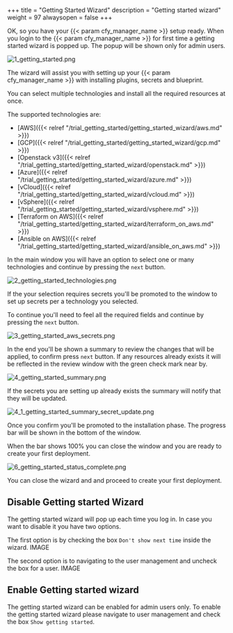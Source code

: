 +++
title = "Getting Started Wizard"
description = "Getting started wizard"
weight = 97
alwaysopen = false
+++

OK, so you have your {{< param cfy_manager_name >}} setup ready. When you login to the {{< param cfy_manager_name >}} for first time a getting started wizard is popped up.
The popup will be shown only for admin users.

![1_getting_started.png]( /images/getting_started/1_getting_started.png )

The wizard will assist you with setting up your {{< param cfy_manager_name >}} with installing plugins, secrets and blueprint. 

You can select multiple technologies and install all the required resources at once.

The supported technologies are:
- [AWS]({{< relref "/trial_getting_started/getting_started_wizard/aws.md" >}})
- [GCP]({{< relref "/trial_getting_started/getting_started_wizard/gcp.md" >}})
- [Openstack v3]({{< relref "/trial_getting_started/getting_started_wizard/openstack.md" >}})
- [Azure]({{< relref "/trial_getting_started/getting_started_wizard/azure.md" >}})
- [vCloud]({{< relref "/trial_getting_started/getting_started_wizard/vcloud.md" >}})
- [vSphere]({{< relref "/trial_getting_started/getting_started_wizard/vsphere.md" >}})
- [Terraform on AWS]({{< relref "/trial_getting_started/getting_started_wizard/terraform_on_aws.md" >}})
- [Ansible on AWS]({{< relref "/trial_getting_started/getting_started_wizard/ansible_on_aws.md" >}})

In the main window you will have an option to select one or many technologies and continue by pressing the `next` button.

![2_getting_started_technologies.png]( /images/getting_started/2_getting_started_technologies.png )

If the your selection requires secrets you'll be promoted to the window to set up secrets per a technology you selected.

To continue you'll need to feel all the required fields and continue by pressing the `next` button.

![3_getting_started_aws_secrets.png]( /images/getting_started/3_getting_started_aws_secrets.png )

In the end you'll be shown a summary to review the changes that will be applied, to confirm press `next` button.
If any resources already exists it will be reflected in the review window with the green check mark near by.

![4_getting_started_summary.png]( /images/getting_started/4_getting_started_summary.png )

If the secrets you are setting up already exists the summary will notify that they will be updated.

![4_1_getting_started_summary_secret_update.png]( /images/getting_started/4_1_getting_started_summary_secret_update.png )

Once you confirm you'll be promoted to the installation phase. The progress bar will be shown in the bottom of the window.

When the bar shows 100% you can close the window and you are ready to create your first deployment.

![6_getting_started_status_complete.png]( /images/getting_started/6_getting_started_status_complete.png )

You can close the wizard and and proceed to create your first deployment.

## Disable Getting started Wizard
The getting started wizard will pop up each time you log in. In case you want to disable it you have two options.

The first option is by checking the box `Don't show next time` inside the wizard.
IMAGE

The second option is to navigating to the user management and uncheck the box for a user.
IMAGE

## Enable Getting started wizard
The getting started wizard can be enabled for admin users only.
To enable the getting started wizard please navigate to user management and check the box `Show getting started`.

